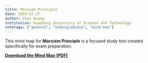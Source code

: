 ```yaml
---
title: Marxism Principle
date: 2019-12-27
author: Chen Huang
institution: Huazhong University of Science and Technology
notetags: ["general", "undergraduate", "mind map"]
---
```


This mind map for **Marxism Principle** is a focused study tool created specifically for exam preparation.

[**Download the Mind Map (PDF)**](/notes/marxism-principle/pdf/marxism-pinciple-mindmap.pdf)
